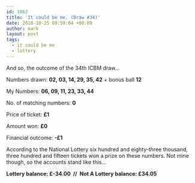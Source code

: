 ```yaml
---
id: 1062
title: 'It could be me. (Draw #34)'
date: 2010-10-25 09:59:04 +00:00
author: mark
layout: post
tags:
  - it could be me
  - lottery
---
```

And so, the outcome of the 34th ICBM draw&#8230;

Numbers drawn: ﻿﻿**02, 03, 14, 29, 35, 42** + bonus ball **12**

My Numbers: **06, 09, 11, 23, 33, 44**

No. of matching numbers: **0**

Price of ticket: **£1**

Amount won: **£0**

Financial outcome: **-£1**

According to the National Lottery six hundred and eighty-three thousand, three hundred and fifteen tickets won a prize on these numbers. Not mine though, so the accounts stand like this&#8230;

**Lottery balance: £-34.00  //  Not A Lottery balance: £34.05**
